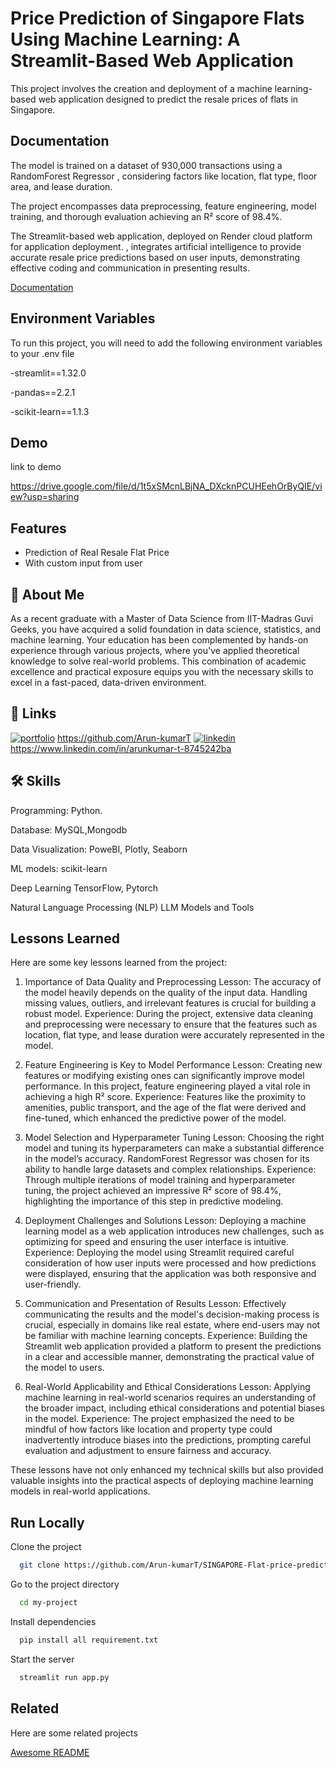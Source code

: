 
# Price Prediction of Singapore Flats Using Machine Learning: A Streamlit-Based Web Application

This project involves the creation and deployment of a machine learning-based web application designed to predict the resale prices of flats in Singapore.

## Documentation

The model is trained on a dataset of 930,000 transactions using a RandomForest Regressor , considering factors like location, flat type, floor area, and lease duration.

The project encompasses data preprocessing, feature engineering, model training, and thorough evaluation achieving an R² score of 98.4%.


The Streamlit-based web application, deployed on Render cloud platform for application deployment.
, integrates artificial intelligence to provide accurate resale price predictions based on user inputs, demonstrating effective coding and communication in presenting results.

[Documentation](https://docs.google.com/document/d/1mPb68zw8G-iFNcFr4hSAp7yIXc3-0JVlFVKBPf-0Hxo/edit)


## Environment Variables

To run this project, you will need to add the following environment variables to your .env file

-streamlit==1.32.0

-pandas==2.2.1

-scikit-learn==1.1.3


## Demo

 link to demo

https://drive.google.com/file/d/1t5xSMcnLBjNA_DXcknPCUHEehOrByQIE/view?usp=sharing
## Features

- Prediction of Real Resale Flat Price
- With custom input from user



## 🚀 About Me
As a recent graduate with a Master of Data Science from IIT-Madras Guvi Geeks, you have acquired a solid foundation in data science, statistics, and machine learning. Your education has been complemented by hands-on experience through various projects, where you've applied theoretical knowledge to solve real-world problems. This combination of academic excellence and practical exposure equips you with the necessary skills to excel in a fast-paced, data-driven environment.


## 🔗 Links
[![portfolio](https://img.shields.io/badge/my_portfolio-000?style=for-the-badge&logo=ko-fi&logoColor=white)](https://katherineoelsner.com/)
https://github.com/Arun-kumarT
[![linkedin](https://img.shields.io/badge/linkedin-0A66C2?style=for-the-badge&logo=linkedin&logoColor=white)](https://www.linkedin.com/)
https://www.linkedin.com/in/arunkumar-t-8745242ba



## 🛠 Skills
Programming: Python.

Database: MySQL,Mongodb

Data Visualization: PoweBI, Plotly, Seaborn

ML models: scikit-learn

Deep Learning TensorFlow, Pytorch

Natural Language Processing (NLP)
LLM Models and Tools


## Lessons Learned

Here are some key lessons learned from the project:

1. Importance of Data Quality and Preprocessing
Lesson: The accuracy of the model heavily depends on the quality of the input data. Handling missing values, outliers, and irrelevant features is crucial for building a robust model.
Experience: During the project, extensive data cleaning and preprocessing were necessary to ensure that the features such as location, flat type, and lease duration were accurately represented in the model.

2. Feature Engineering is Key to Model Performance
Lesson: Creating new features or modifying existing ones can significantly improve model performance. In this project, feature engineering played a vital role in achieving a high R² score.
Experience: Features like the proximity to amenities, public transport, and the age of the flat were derived and fine-tuned, which enhanced the predictive power of the model.

3. Model Selection and Hyperparameter Tuning
Lesson: Choosing the right model and tuning its hyperparameters can make a substantial difference in the model’s accuracy. RandomForest Regressor was chosen for its ability to handle large datasets and complex relationships.
Experience: Through multiple iterations of model training and hyperparameter tuning, the project achieved an impressive R² score of 98.4%, highlighting the importance of this step in predictive modeling.

4. Deployment Challenges and Solutions
Lesson: Deploying a machine learning model as a web application introduces new challenges, such as optimizing for speed and ensuring the user interface is intuitive.
Experience: Deploying the model using Streamlit required careful consideration of how user inputs were processed and how predictions were displayed, ensuring that the application was both responsive and user-friendly.

5. Communication and Presentation of Results
Lesson: Effectively communicating the results and the model's decision-making process is crucial, especially in domains like real estate, where end-users may not be familiar with machine learning concepts.
Experience: Building the Streamlit web application provided a platform to present the predictions in a clear and accessible manner, demonstrating the practical value of the model to users.

6. Real-World Applicability and Ethical Considerations
Lesson: Applying machine learning in real-world scenarios requires an understanding of the broader impact, including ethical considerations and potential biases in the model.
Experience: The project emphasized the need to be mindful of how factors like location and property type could inadvertently introduce biases into the predictions, prompting careful evaluation and adjustment to ensure fairness and accuracy.


These lessons have not only enhanced my technical skills but also provided valuable insights into the practical aspects of deploying machine learning models in real-world applications.


## Run Locally

Clone the project

```bash
  git clone https://github.com/Arun-kumarT/SINGAPORE-Flat-price-prediction.git
```

Go to the project directory

```bash
  cd my-project
```

Install dependencies

```bash
  pip install all requirement.txt
```

Start the server

```bash
  streamlit run app.py
```


## Related

Here are some related projects

[Awesome README](https://github.com/Arun-kumarT?tab=repositories)

